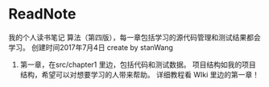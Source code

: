 # ReadNote
我的个人读书笔记  算法（第四版），每一章包括学习的源代码管理和测试结果都会学习。
创建时间2017年7月4日    create by stanWang
1. 第一章，在src/chapter1 里边，包括代码和测试数据。   项目结构如我的项目结构，希望可以对想要学习的人带来帮助。
   详细教程看 WIki 里边的第一章！

